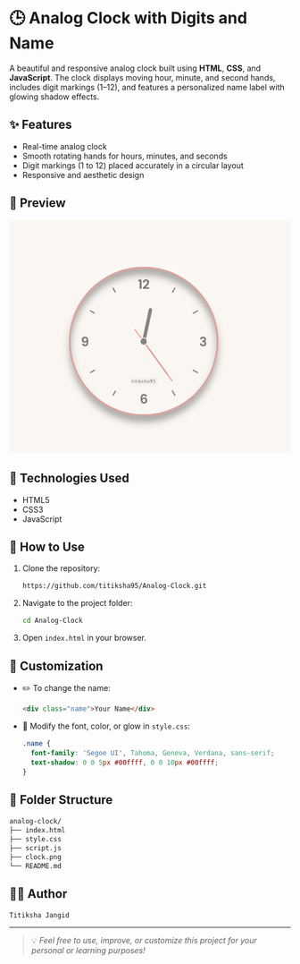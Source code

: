 ﻿# 🕒 Analog Clock with Digits and Name

A beautiful and responsive analog clock built using **HTML**, **CSS**, and **JavaScript**. The clock displays moving hour, minute, and second hands, includes digit markings (1–12), and features a personalized name label with glowing shadow effects.

## ✨ Features

- Real-time analog clock
- Smooth rotating hands for hours, minutes, and seconds
- Digit markings (1 to 12) placed accurately in a circular layout
- Responsive and aesthetic design

## 📸 Preview

![Analog Clock Screenshot](preview.png)  


## 🚀 Technologies Used

- HTML5  
- CSS3  
- JavaScript 

## 🧾 How to Use

1. Clone the repository:
   ```bash
   https://github.com/titiksha95/Analog-Clock.git
   ```

2. Navigate to the project folder:
   ```bash
   cd Analog-Clock
   ```

3. Open `index.html` in your browser.

## 🎨 Customization

- ✏️ To change the name:
  ```html
  <div class="name">Your Name</div>
  ```

- 🎨 Modify the font, color, or glow in `style.css`:
  ```css
  .name {
    font-family: 'Segoe UI', Tahoma, Geneva, Verdana, sans-serif;
    text-shadow: 0 0 5px #00ffff, 0 0 10px #00ffff;
  }
  ```

## 📁 Folder Structure

```
analog-clock/
├── index.html
├── style.css
├── script.js
├── clock.png
└── README.md
```

## 👩‍💻 Author

```
Titiksha Jangid
```

---

> 💡 *Feel free to use, improve, or customize this project for your personal or learning purposes!*
